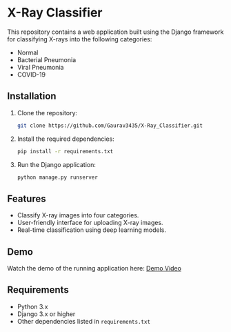 
# X-Ray Classifier

This repository contains a web application built using the Django framework for classifying X-rays into the following categories:
- Normal
- Bacterial Pneumonia
- Viral Pneumonia
- COVID-19

## Installation

1. Clone the repository:
   ```bash
   git clone https://github.com/Gaurav3435/X-Ray_Classifier.git
   ```

2. Install the required dependencies:
   ```bash
   pip install -r requirements.txt
   ```

3. Run the Django application:
   ```bash
   python manage.py runserver
   ```

## Features

- Classify X-ray images into four categories.
- User-friendly interface for uploading X-ray images.
- Real-time classification using deep learning models.

## Demo

Watch the demo of the running application here:
[Demo Video](https://youtu.be/FLo2tXdHhzc)

## Requirements

- Python 3.x
- Django 3.x or higher
- Other dependencies listed in `requirements.txt`

